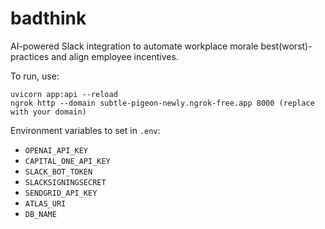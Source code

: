 # badthink

AI-powered Slack integration to automate workplace morale best(worst)-practices and align employee incentives.

To run, use:

```
uvicorn app:api --reload
ngrok http --domain subtle-pigeon-newly.ngrok-free.app 8000 (replace with your domain)
```

Environment variables to set in ``.env``:

* `OPENAI_API_KEY`
* `CAPITAL_ONE_API_KEY`
* `SLACK_BOT_TOKEN`
* `SLACKSIGNINGSECRET`
* `SENDGRID_API_KEY`
* `ATLAS_URI`
* `DB_NAME`
